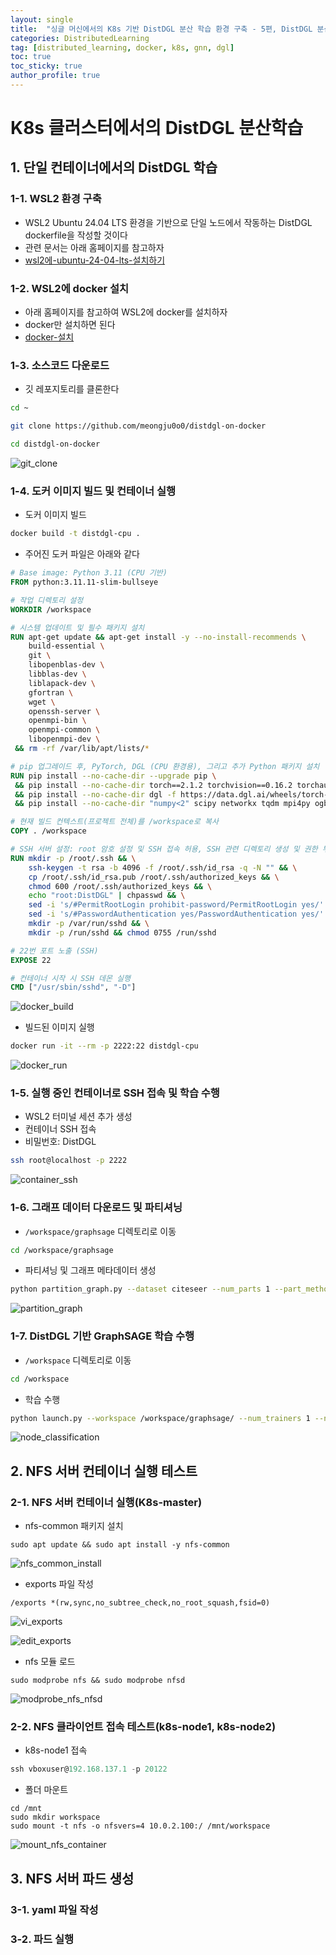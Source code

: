```yaml
---
layout: single
title:  "싱글 머신에서의 K8s 기반 DistDGL 분산 학습 환경 구축 - 5편, DistDGL 분산 학습"
categories: DistributedLearning
tag: [distributed_learning, docker, k8s, gnn, dgl]
toc: true
toc_sticky: true
author_profile: true
---
```


# K8s 클러스터에서의 DistDGL 분산학습
## 1. 단일 컨테이너에서의 DistDGL 학습
### 1-1. WSL2 환경 구축
- WSL2 Ubuntu 24.04 LTS 환경을 기반으로 단일 노드에서 작동하는 DistDGL dockerfile을 작성할 것이다
- 관련 문서는 아래 홈페이지를 참고하자
- [wsl2에-ubuntu-24-04-lts-설치하기](https://junorionblog.co.kr/wsl2에-ubuntu-24-04-lts-설치하기/)

### 1-2. WSL2에 docker 설치
- 아래 홈페이지를 참고하여 WSL2에 docker를 설치하자
- docker만 설치하면 된다
- [docker-설치](https://meongju0o0.github.io/distributedlearning/distdgl_with_k8s_on_single_machine_3/#1-docker-설치)

### 1-3. 소스코드 다운로드
- 깃 레포지토리를 클론한다

```bash
cd ~

git clone https://github.com/meongju0o0/distdgl-on-docker

cd distdgl-on-docker
```

![git_clone](/images/2025-02-26-DistDGL_on_Docker_5/git_clone.png)

### 1-4. 도커 이미지 빌드 및 컨테이너 실행
- 도커 이미지 빌드

```bash
docker build -t distdgl-cpu .
```

- 주어진 도커 파일은 아래와 같다

```dockerfile
# Base image: Python 3.11 (CPU 기반)
FROM python:3.11.11-slim-bullseye

# 작업 디렉토리 설정
WORKDIR /workspace

# 시스템 업데이트 및 필수 패키지 설치
RUN apt-get update && apt-get install -y --no-install-recommends \
    build-essential \
    git \
    libopenblas-dev \
    libblas-dev \
    liblapack-dev \
    gfortran \
    wget \
    openssh-server \
    openmpi-bin \
    openmpi-common \
    libopenmpi-dev \
 && rm -rf /var/lib/apt/lists/*

# pip 업그레이드 후, PyTorch, DGL (CPU 환경용), 그리고 추가 Python 패키지 설치
RUN pip install --no-cache-dir --upgrade pip \
 && pip install --no-cache-dir torch==2.1.2 torchvision==0.16.2 torchaudio==2.1.2 --index-url https://download.pytorch.org/whl/cpu \
 && pip install --no-cache-dir dgl -f https://data.dgl.ai/wheels/torch-2.1/repo.html \
 && pip install --no-cache-dir "numpy<2" scipy networkx tqdm mpi4py ogb

# 현재 빌드 컨텍스트(프로젝트 전체)를 /workspace로 복사
COPY . /workspace

# SSH 서버 설정: root 암호 설정 및 SSH 접속 허용, SSH 관련 디렉토리 생성 및 권한 부여
RUN mkdir -p /root/.ssh && \
    ssh-keygen -t rsa -b 4096 -f /root/.ssh/id_rsa -q -N "" && \
    cp /root/.ssh/id_rsa.pub /root/.ssh/authorized_keys && \
    chmod 600 /root/.ssh/authorized_keys && \
    echo "root:DistDGL" | chpasswd && \
    sed -i 's/#PermitRootLogin prohibit-password/PermitRootLogin yes/' /etc/ssh/sshd_config && \
    sed -i 's/#PasswordAuthentication yes/PasswordAuthentication yes/' /etc/ssh/sshd_config && \
    mkdir -p /var/run/sshd && \
    mkdir -p /run/sshd && chmod 0755 /run/sshd

# 22번 포트 노출 (SSH)
EXPOSE 22

# 컨테이너 시작 시 SSH 데몬 실행
CMD ["/usr/sbin/sshd", "-D"]
```

![docker_build](/images/2025-02-26-DistDGL_on_Docker_5/docker_build.png)

- 빌드된 이미지 실행

```bash
docker run -it --rm -p 2222:22 distdgl-cpu
```

![docker_run](/images/2025-02-26-DistDGL_on_Docker_5/docker_run.png)

### 1-5. 실행 중인 컨테이너로 SSH 접속 및 학습 수행
- WSL2 터미널 세션 추가 생성
- 컨테이너 SSH 접속
- 비밀번호: DistDGL

```bash
ssh root@localhost -p 2222
```

![container_ssh](/images/2025-02-26-DistDGL_on_Docker_5/container_ssh.png)

### 1-6. 그래프 데이터 다운로드 및 파티셔닝
- `/workspace/graphsage` 디렉토리로 이동

```bash
cd /workspace/graphsage
```

- 파티셔닝 및 그래프 메타데이터 생성

```bash
python partition_graph.py --dataset citeseer --num_parts 1 --part_method metis --balance_train --balance_edges
```

![partition_graph](/images/2025-02-26-DistDGL_on_Docker_5/partition_graph.png)

### 1-7. DistDGL 기반 GraphSAGE 학습 수행
- `/workspace` 디렉토리로 이동

```bash
cd /workspace
```

- 학습 수행

```bash
python launch.py --workspace /workspace/graphsage/ --num_trainers 1 --num_samplers 0 --num_servers 1 --part_config data/citeseer.json --ip_config ip_config.txt "python node_classification.py --graph_name citeseer --ip_config ip_config.txt --num_epochs 70"
```

![node_classification](/images/2025-02-26-DistDGL_on_Docker_5/node_classification.png)

## 2. NFS 서버 컨테이너 실행 테스트
### 2-1. NFS 서버 컨테이너 실행(K8s-master)
- nfs-common 패키지 설치
```
sudo apt update && sudo apt install -y nfs-common
```

![nfs_common_install](/images/2025-02-26-DistDGL_on_Docker_5/nfs_common_install.png)

- exports 파일 작성

```
/exports *(rw,sync,no_subtree_check,no_root_squash,fsid=0)
```

![vi_exports](/images/2025-02-26-DistDGL_on_Docker_5/vi_exports.png)

![edit_exports](/images/2025-02-26-DistDGL_on_Docker_5/edit_exports.png)

- nfs 모듈 로드
```
sudo modprobe nfs && sudo modprobe nfsd
```

![modprobe_nfs_nfsd](/images/2025-02-26-DistDGL_on_Docker_5/modprobe_nfs_nfsd.png)

### 2-2. NFS 클라이언트 접속 테스트(k8s-node1, k8s-node2)
- k8s-node1 접속

```powershell
ssh vboxuser@192.168.137.1 -p 20122
```

- 폴더 마운트

```
cd /mnt
sudo mkdir workspace
sudo mount -t nfs -o nfsvers=4 10.0.2.100:/ /mnt/workspace
```

![mount_nfs_container](/images/2025-02-26-DistDGL_on_Docker_5/mount_nfs_container.png)

## 3. NFS 서버 파드 생성
### 3-1. yaml 파일 작성

### 3-2. 파드 실행